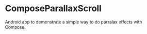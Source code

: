 # ComposeParallaxScroll
Android app to demonstrate a simple way to do parralax effects with Compose.
